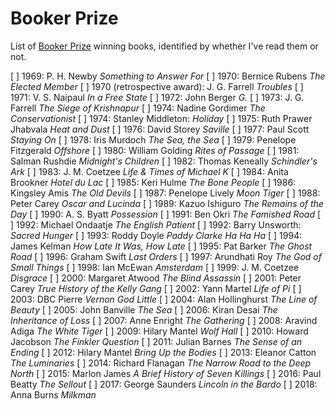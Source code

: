 # Booker Prize

List of [Booker Prize](https://thebookerprizes.com/) winning books, identified
by whether I've read them or not.

[ ] 1969: P. H. Newby _Something to Answer For_
[ ] 1970: Bernice Rubens _The Elected Member_
[ ] 1970 (retrospective award): J. G. Farrell _Troubles_
[ ] 1971: V. S. Naipaul _In a Free State_
[ ] 1972: John Berger _G._
[ ] 1973: J. G. Farrell _The Siege of Krishnapur_
[ ] 1974: Nadine Gordimer _The Conservationist_
[ ] 1974: Stanley Middleton: _Holiday_
[ ] 1975: Ruth Prawer Jhabvala _Heat and Dust_
[ ] 1976: David Storey _Saville_
[ ] 1977: Paul Scott _Staying On_
[ ] 1978: Iris Murdoch _The Sea, the Sea_
[ ] 1979: Penelope Fitzgerald _Offshore_
[ ] 1980: William Golding _Rites of Passage_
[ ] 1981: Salman Rushdie _Midnight's Children_
[ ] 1982: Thomas Keneally _Schindler's Ark_
[ ] 1983: J. M. Coetzee _Life & Times of Michael K_
[ ] 1984: Anita Brookner _Hotel du Lac_
[ ] 1985: Keri Hulme _The Bone People_
[ ] 1986: Kingsley Amis _The Old Devils_
[ ] 1987: Penelope Lively _Moon Tiger_
[ ] 1988: Peter Carey _Oscar and Lucinda_
[ ] 1989: Kazuo Ishiguro _The Remains of the Day_
[ ] 1990: A. S. Byatt _Possession_
[ ] 1991: Ben Okri _The Famished Road_
[ ] 1992: Michael Ondaatje _The English Patient_
[ ] 1992: Barry Unsworth: _Sacred Hunger_
[ ] 1993: Roddy Doyle _Paddy Clarke Ha Ha Ha_
[ ] 1994: James Kelman _How Late It Was, How Late_
[ ] 1995: Pat Barker _The Ghost Road_
[ ] 1996: Graham Swift _Last Orders_
[ ] 1997: Arundhati Roy _The God of Small Things_
[ ] 1998: Ian McEwan _Amsterdam_
[ ] 1999: J. M. Coetzee _Disgrace_
[ ] 2000: Margaret Atwood _The Blind Assassin_
[ ] 2001: Peter Carey _True History of the Kelly Gang_
[ ] 2002: Yann Martel _Life of Pi_
[ ] 2003: DBC Pierre _Vernon God Little_
[ ] 2004: Alan Hollinghurst _The Line of Beauty_
[ ] 2005: John Banville _The Sea_
[ ] 2006: Kiran Desai _The Inheritance of Loss_
[ ] 2007: Anne Enright _The Gathering_
[ ] 2008: Aravind Adiga _The White Tiger_
[ ] 2009: Hilary Mantel _Wolf Hall_
[ ] 2010: Howard Jacobson _The Finkler Question_
[ ] 2011: Julian Barnes _The Sense of an Ending_
[ ] 2012: Hilary Mantel _Bring Up the Bodies_
[ ] 2013: Eleanor Catton _The Luminaries_
[ ] 2014: Richard Flanagan _The Narrow Road to the Deep North_
[ ] 2015: Marlon James _A Brief History of Seven Killings_
[ ] 2016: Paul Beatty _The Sellout_
[ ] 2017: George Saunders _Lincoln in the Bardo_
[ ] 2018: Anna Burns _Milkman_
